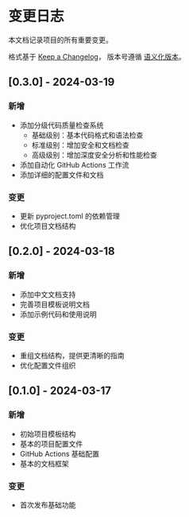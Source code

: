 # 变更日志

本文档记录项目的所有重要变更。

格式基于 [Keep a Changelog](https://keepachangelog.com/zh-CN/1.0.0/)，
版本号遵循 [语义化版本](https://semver.org/lang/zh-CN/)。

## [0.3.0] - 2024-03-19

### 新增
- 添加分级代码质量检查系统
  - 基础级别：基本代码格式和语法检查
  - 标准级别：增加安全和文档检查
  - 高级级别：增加深度安全分析和性能检查
- 添加自动化 GitHub Actions 工作流
- 添加详细的配置文件和文档

### 变更
- 更新 pyproject.toml 的依赖管理
- 优化项目文档结构

## [0.2.0] - 2024-03-18

### 新增
- 添加中文文档支持
- 完善项目模板说明文档
- 添加示例代码和使用说明

### 变更
- 重组文档结构，提供更清晰的指南
- 优化配置文件组织

## [0.1.0] - 2024-03-17

### 新增
- 初始项目模板结构
- 基本的项目配置文件
- GitHub Actions 基础配置
- 基本的文档框架

### 变更
- 首次发布基础功能 